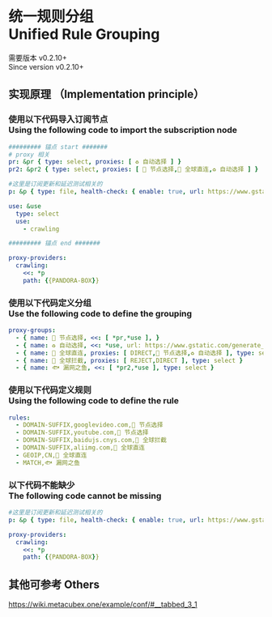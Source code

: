 # 统一规则分组 <br> Unified Rule Grouping 
需要版本 v0.2.10+ <br>
Since version v0.2.10+

## 实现原理 （Implementation principle）
### 使用以下代码导入订阅节点 <br> Using the following code to import the subscription node 
```yaml
######### 锚点 start #######
# proxy 相关
pr: &pr { type: select, proxies: [ ♻️ 自动选择 ] }
pr2: &pr2 { type: select, proxies: [ 🚀 节点选择,🎯 全球直连,♻️ 自动选择 ] }

#这里是订阅更新和延迟测试相关的
p: &p { type: file, health-check: { enable: true, url: https://www.gstatic.com/generate_204, interval: 900 } }

use: &use
  type: select
  use:
    - crawling

######### 锚点 end #######

proxy-providers:
  crawling:
    <<: *p
    path: {{PANDORA-BOX}}
```

### 使用以下代码定义分组 <br> Use the following code to define the grouping
```yaml
proxy-groups:
  - { name: 🚀 节点选择, <<: [ *pr,*use ], }
  - { name: ♻️ 自动选择, <<: *use, url: https://www.gstatic.com/generate_204,lazy: true,interval: 3600,tolerance: 50, type: url-test }
  - { name: 🎯 全球直连, proxies: [ DIRECT,🚀 节点选择,♻️ 自动选择 ], type: select }
  - { name: 🛑 全球拦截, proxies: [ REJECT,DIRECT ], type: select }
  - { name: 🐟 漏网之鱼, <<: [ *pr2,*use ], type: select }
```

### 使用以下代码定义规则 <br> Using the following code to define the rule
```yaml
rules:
  - DOMAIN-SUFFIX,googlevideo.com,🚀 节点选择
  - DOMAIN-SUFFIX,youtube.com,🚀 节点选择
  - DOMAIN-SUFFIX,baidujs.cnys.com,🛑 全球拦截
  - DOMAIN-SUFFIX,aliimg.com,🎯 全球直连
  - GEOIP,CN,🎯 全球直连
  - MATCH,🐟 漏网之鱼
```

### 以下代码不能缺少 <br> The following code cannot be missing
```yaml
#这里是订阅更新和延迟测试相关的
p: &p { type: file, health-check: { enable: true, url: https://www.gstatic.com/generate_204, interval: 900 } }

proxy-providers:
  crawling:
    <<: *p
    path: {{PANDORA-BOX}}
```

## 其他可参考 Others
https://wiki.metacubex.one/example/conf/#__tabbed_3_1
